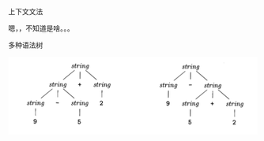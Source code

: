 上下文文法

嗯，，不知道是啥。。。



多种语法树

![image-20190215155614817](https://github.com/GroundLand/note/blob/master/image/WX20190225-174044%402x.png)
